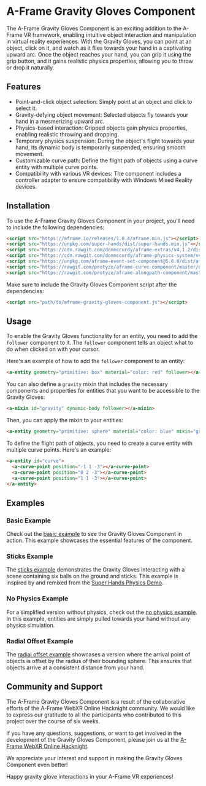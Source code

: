 # A-Frame Gravity Gloves Component

The A-Frame Gravity Gloves Component is an exciting addition to the A-Frame VR framework, enabling intuitive object interaction and manipulation in virtual reality experiences. With the Gravity Gloves, you can point at an object, click on it, and watch as it flies towards your hand in a captivating upward arc. Once the object reaches your hand, you can grip it using the grip button, and it gains realistic physics properties, allowing you to throw or drop it naturally.

## Features

- Point-and-click object selection: Simply point at an object and click to select it.
- Gravity-defying object movement: Selected objects fly towards your hand in a mesmerizing upward arc.
- Physics-based interaction: Gripped objects gain physics properties, enabling realistic throwing and dropping.
- Temporary physics suspension: During the object's flight towards your hand, its dynamic body is temporarily suspended, ensuring smooth movement.
- Customizable curve path: Define the flight path of objects using a curve entity with multiple curve points.
- Compatibility with various VR devices: The component includes a controller adapter to ensure compatibility with Windows Mixed Reality devices.

## Installation

To use the A-Frame Gravity Gloves Component in your project, you'll need to include the following dependencies:

```html
<script src="https://aframe.io/releases/1.0.4/aframe.min.js"></script>
<script src="https://unpkg.com/super-hands/dist/super-hands.min.js"></script>
<script src="https://cdn.rawgit.com/donmccurdy/aframe-extras/v4.1.2/dist/aframe-extras.min.js"></script>
<script src="https://cdn.rawgit.com/donmccurdy/aframe-physics-system/v4.0.1/dist/aframe-physics-system.min.js"></script>
<script src="https://unpkg.com/aframe-event-set-component@5.0.0/dist/aframe-event-set-component.min.js"></script>
<script src="https://rawgit.com/protyze/aframe-curve-component/master/dist/aframe-curve-component.min.js"></script>
<script src="https://rawgit.com/protyze/aframe-alongpath-component/master/dist/aframe-alongpath-component.min.js"></script>
```

Make sure to include the Gravity Gloves Component script after the dependencies:

```html
<script src="path/to/aframe-gravity-gloves-component.js"></script>
```

## Usage

To enable the Gravity Gloves functionality for an entity, you need to add the `follower` component to it. The `follower` component tells an object what to do when clicked on with your cursor.

Here's an example of how to add the `follower` component to an entity:

```html
<a-entity geometry="primitive: box" material="color: red" follower></a-entity>
```

You can also define a `gravity` mixin that includes the necessary components and properties for entities that you want to be accessible to the Gravity Gloves:

```html
<a-mixin id="gravity" dynamic-body follower></a-mixin>
```

Then, you can apply the mixin to your entities:

```html
<a-entity geometry="primitive: sphere" material="color: blue" mixin="gravity"></a-entity>
```

To define the flight path of objects, you need to create a curve entity with multiple curve points. Here's an example:

```html
<a-entity id="curve">
  <a-curve-point position="-1 1 -3"></a-curve-point>
  <a-curve-point position="0 2 -3"></a-curve-point>
  <a-curve-point position="1 1 -3"></a-curve-point>
</a-entity>
```

## Examples

### Basic Example

Check out the [basic example](https://v5ma.github.io/gravitygloves/) to see the Gravity Gloves Component in action. This example showcases the essential features of the component.

### Sticks Example

The [sticks example](https://v5ma.github.io/gravitygloves/examples/sticks.html) demonstrates the Gravity Gloves interacting with a scene containing six balls on the ground and sticks. This example is inspired by and remixed from the [Super Hands Physics Demo](https://wmurphyrd.github.io/aframe-super-hands-component/examples/sticky/).

### No Physics Example

For a simplified version without physics, check out the [no physics example](https://v5ma.github.io/gravitygloves/examples/nophysics.html). In this example, entities are simply pulled towards your hand without any physics simulation.

### Radial Offset Example

The [radial offset example](https://v5ma.github.io/gravitygloves/examples/radialoffset.html) showcases a version where the arrival point of objects is offset by the radius of their bounding sphere. This ensures that objects arrive at a consistent distance from your hand.

## Community and Support

The A-Frame Gravity Gloves Component is a result of the collaborative efforts of the A-Frame WebXR Online Hacknight community. We would like to express our gratitude to all the participants who contributed to this project over the course of six weeks.

If you have any questions, suggestions, or want to get involved in the development of the Gravity Gloves Component, please join us at the [A-Frame WebXR Online Hacknight](https://www.meetup.com/virtualreality/events/).

We appreciate your interest and support in making the Gravity Gloves Component even better!

Happy gravity glove interactions in your A-Frame VR experiences!


